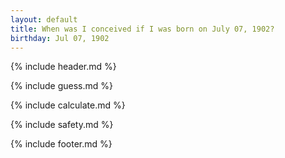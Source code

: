 ```yaml
---
layout: default
title: When was I conceived if I was born on July 07, 1902?
birthday: Jul 07, 1902
---
```


{% include header.md %}

{% include guess.md %}

{% include calculate.md %}

{% include safety.md %}

{% include footer.md %}



